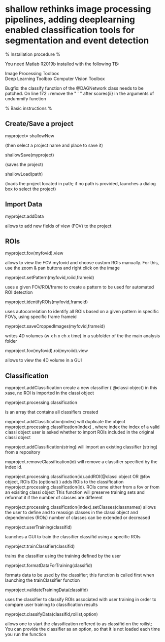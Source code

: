 # shallow rethinks image processing pipelines, adding deeplearning enabled classification tools for segmentation and event detection

% Installation procedure %

You need Matlab R2019b installed with the following TB:


Image Processing Toolbox  
Deep Learning Toolbox
Computer Vision Toolbox


Bugfix: the classify function of the @DAGNetwork class needs to be patched. On line 172 :
remove the " ' " after scores{ii} in the arguments of undummify function


% Basic instructions %


Create/Save a project
---------------------

myproject= shallowNew

 (then select a project name and place to save it)

shallowSave(myproject)

(saves the project)

shallowLoad(path)

(loads the project located in path; if no path is provided, launches a dialog box to select the project)


Import Data
------------

myproject.addData

allows to add new fields of view (FOV) to the project


ROIs
----

myproject.fov(myfovid).view

allows to view the FOV myfovid and choose custom ROIs manually. For this, use the zoom & pan buttons and right click on the image

myproject.setPattern(myfovid,roiid,frameid)

uses a given FOV/ROI/frame to create a pattern to be used for automated ROI detection

myproject.identifyROIs(myfovid,frameid)

uses autocorrelation to identify all ROIs based on a given pattern in specific FOVs, using specific frame frameid

myproject.saveCroppedImages(myfovid,frameid)

writes 4D volumes (w x h x ch x time) in a subfolder of the the main analysis folder

myproject.fov(myfovid).roi(myroiid).view

allows to view the 4D volume in a GUI

Classification
--------------

myproject.addClassification
create a new classifier  ( @classi object)
in this xase, no ROI is imported in the classi object

myproject.processing.classification

is an array that contains all classifiers created

myproject.addClassification(index) will duplicate the object myproject.processing.classification(index) , where index the index of a valid classi object
user is asked whether to import ROIs included in the original classi object

myproject.addClassification(string) will import an existing classifier (string) from a repository

myproject.removeClassification(id) will remove a classifier specified by the index id.

myproject.processing.classification(id).addROI(@classi object OR @fov object, ROIs IDs (optional) )
adds ROIs to the classification myproject.processing.classification(id).
ROIs come either from a fov or from an exisiting classi object
This function will preserve training sets and reformat it if the number of classes are different

myproject.processing.classification(index).setClasses(classnames)
allows the user to define and to reassign classes in the classi object and dependencies (ROIs)
number of classes can be extended or decreased


myproject.userTraining(classifid)

launches a GUI to train the classifier classifid using a specific ROIs

myproject.trainClassifier(classifid)

trains the classifier using the training defined by the user

myproject.formatDataForTraining(classifid)

formats data to be used by the classifier; this function is called first when launching the trainClassifier function

myproject.validateTrainingData(classifid)

uses the classifier to classify ROIs associated with user training in order to compare user training to classification results

myproject.classifyData(classifid,roilist,option)

allows one to start the classification reffered to as classifid on the roilist; You can provide the classifier as an option, so that it is not loaded each time you run the function
